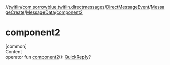 //[twitlin](../../../../index.md)/[com.sorrowblue.twitlin.directmessages](../../../index.md)/[DirectMessageEvent](../../index.md)/[MessageCreate](../index.md)/[MessageData](index.md)/[component2](component2.md)



# component2  
[common]  
Content  
operator fun [component2](component2.md)(): [QuickReply](../../../-quick-reply/index.md)?  



